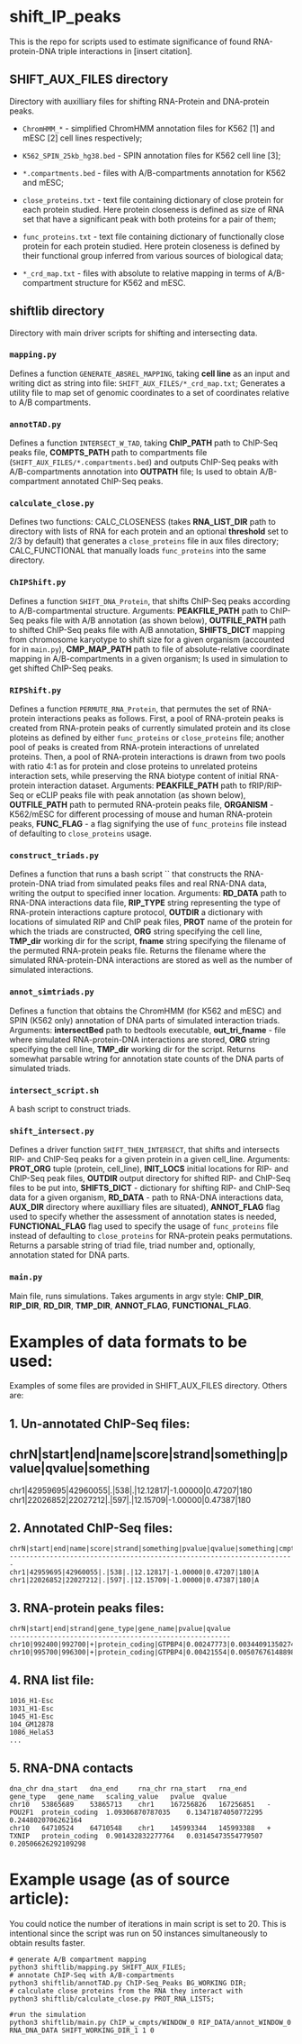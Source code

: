 # shift_IP_peaks
This is the repo for scripts used to estimate significance of found RNA-protein-DNA triple interactions 
in [insert citation].


## SHIFT_AUX_FILES directory
Directory with auxilliary files for shifting RNA-Protein and DNA-protein peaks.

  * `ChromHMM_*` - simplified ChromHMM annotation files for K562 [1] and mESC [2] cell lines respectively;

  * `K562_SPIN_25kb_hg38.bed` - SPIN annotation files for K562 cell line [3];

  * `*.compartments.bed` - files with A/B-compartments annotation for K562 and mESC;

  * `close_proteins.txt` - text file containing dictionary of close protein for each protein studied. Here 
     protein closeness is defined as size of RNA set that have a significant peak with both proteins for a 
     pair of them;

  * `func_proteins.txt` - text file containing dictionary of functionally close protein for each protein 
     studied. Here protein closeness is defined by their functional group inferred from various sources of 
     biological data;

  * `*_crd_map.txt` - files with absolute to relative mapping in terms of 
     A/B-compartment structure for K562 and mESC.

## shiftlib directory
Directory with main driver scripts for shifting and intersecting data.

### `mapping.py` 
Defines a function `GENERATE_ABSREL_MAPPING`, taking **cell line** 
as an input and writing dict as string into file: `SHIFT_AUX_FILES/*_crd_map.txt`;
Generates a utility file to map set of genomic coordinates to a set of coordinates
relative to A/B compartments. 

### `annotTAD.py`
Defines a function `INTERSECT_W_TAD`, taking **ChIP_PATH** path to ChIP-Seq peaks file,
**COMPTS_PATH** path to compartments file (`SHIFT_AUX_FILES/*.compartments.bed`) and 
outputs ChIP-Seq peaks with A/B-compartments annotation into **OUTPATH** file;
Is used to obtain A/B-compartment annotated ChIP-Seq peaks.

### `calculate_close.py`
Defines two functions: CALC_CLOSENESS (takes **RNA_LIST_DIR** path to directory with lists of RNA 
for each protein and an optional **threshold** set to 2/3 by default) that generates a 
`close_proteins` file in aux files directory; CALC_FUNCTIONAL that manually loads `func_proteins` 
into the same directory.

### `ChIPShift.py` 
Defines a function `SHIFT_DNA_Protein`, that shifts ChIP-Seq peaks according to 
A/B-compartmental structure. Arguments: **PEAKFILE_PATH** path to ChIP-Seq peaks file with A/B 
annotation (as shown below), **OUTFILE_PATH** path to shifted ChIP-Seq peaks file with A/B annotation, 
**SHIFTS_DICT** mapping from chromosome karyotype to shift size for a given organism (accounted 
for in `main.py`), **CMP_MAP_PATH** path to file of absolute-relative coordinate mapping in 
A/B-compartments in a given organism;
Is used in simulation to get shifted ChIP-Seq peaks.

###  `RIPShift.py`
Defines a function `PERMUTE_RNA_Protein`, that permutes the set of RNA-protein 
interactions peaks as follows. First, a pool of RNA-protein peaks is created from RNA-protein peaks 
of currently simulated protein and its close ploteins as defined by either `func_proteins` or 
`close_proteins` file; another pool of peaks is created from RNA-protein interactions of unrelated
proteins. Then, a pool of RNA-protein interactions is drawn from two pools with ratio 4:1 as 
for protein and close proteins to unrelated proteins interaction sets, while preserving the 
RNA biotype content of initial RNA-protein interaction dataset. Arguments: **PEAKFILE_PATH** path to 
fRIP/RIP-Seq or eCLIP peaks file with peak annotation (as shown below), **OUTFILE_PATH** path to 
permuted RNA-protein peaks file, **ORGANISM** - K562/mESC for different processing of mouse and human
RNA-protein peaks, **FUNC_FLAG** - a flag signifying the use of `func_proteins` file instead of 
defaulting to `close_proteins` usage.

###  `construct_triads.py`
Defines a function that runs a bash script `` that constructs the RNA-protein-DNA triad from simulated
peaks files and real RNA-DNA data, writing the output to specified inner location. Arguments: **RD_DATA** 
path to RNA-DNA interactions data file, **RIP_TYPE** string representing the type of RNA-protein interactions
capture protocol, **OUTDIR** a dictionary with locations of simulated RIP and ChIP peak files, **PROT** name 
of the protein for which the triads are constructed, **ORG** string specifying the cell line, **TMP_dir** working
dir for the script, **fname** string specifying the filename of the permuted RNA-protein peaks file. Returns 
the filename where the simulated RNA-protein-DNA interactions are stored as well as the number of simulated interactions. 

###  `annot_simtriads.py`
Defines a function that obtains the ChromHMM (for K562 and mESC) and SPIN (K562 only) annotation of DNA parts
of simulated interaction triads. Arguments: **intersectBed** path to bedtools executable,  **out_tri_fname** - file where 
simulated RNA-protein-DNA interactions are stored, **ORG** string specifying the cell line, **TMP_dir** working dir for
the script. Returns somewhat parsable wtring for annotation state counts of the DNA parts of simulated triads.

### `intersect_script.sh`
A bash script to construct triads.

###  `shift_intersect.py`
Defines a driver function `SHIFT_THEN_INTERSECT`, that shifts and 
intersects RIP- and ChIP-Seq peaks for a given protein in a given cell_line. Arguments:
**PROT_ORG** tuple (protein, cell_line), **INIT_LOCS** initial locations for RIP- and ChIP-Seq 
peak files, **OUTDIR** output directory for shifted RIP- and ChIP-Seq files to be put into, 
**SHIFTS_DICT** - dictionary for shifting RIP- and ChIP-Seq data for a given organism,
**RD_DATA** - path to RNA-DNA interactions data, **AUX_DIR** directory where auxilliary files 
are situated), **ANNOT_FLAG** flag used to specify whether the assessment of annotation 
states is needed, **FUNCTIONAL_FLAG** flag used to specify the usage of `func_proteins` file 
instead of defaulting to `close_proteins` for RNA-protein peaks permutations. 
Returns a parsable string of triad file, triad number and, optionally, annotation stated for
DNA parts.

###  `main.py`
Main file, runs simulations. Takes arguments in argv style: **ChIP_DIR**, **RIP_DIR**, 
**RD_DIR**, **TMP_DIR**, **ANNOT_FLAG**, **FUNCTIONAL_FLAG**.

# Examples of data formats to be used:

Examples of some files are provided in SHIFT_AUX_FILES directory. Others are:
## 1. Un-annotated ChIP-Seq files:
chrN|start|end|name|score|strand|something|pvalue|qvalue|something
------------------------------------------------------------------
chr1|42959695|42960055|.|538|.|12.12817|-1.00000|0.47207|180
chr1|22026852|22027212|.|597|.|12.15709|-1.00000|0.47387|180
## 2. Annotated ChIP-Seq files:
```
chrN|start|end|name|score|strand|something|pvalue|qvalue|something|cmpt
-----------------------------------------------------------------------
chr1|42959695|42960055|.|538|.|12.12817|-1.00000|0.47207|180|A
chr1|22026852|22027212|.|597|.|12.15709|-1.00000|0.47387|180|A
```
## 3. RNA-protein peaks files:
```
chrN|start|end|strand|gene_type|gene_name|pvalue|qvalue
-------------------------------------------------------
chr10|992400|992700|+|protein_coding|GTPBP4|0.00247773|0.0034409135027472526
chr10|995700|996300|+|protein_coding|GTPBP4|0.00421554|0.005076761488981537
```
## 4. RNA list file:
```
1016_H1-Esc
1031_H1-Esc
1045_H1-Esc
104_GM12878
1086_HelaS3
...
```
## 5. RNA-DNA contacts
```
dna_chr	dna_start	dna_end		rna_chr	rna_start	rna_end		gene_type	gene_name	scaling_value	pvalue	qvalue
chr10	53865689	53865713	chr1	167256826	167256851	-	POU2F1	protein_coding	1.09306870787035	0.13471874050772295	0.2448020706262164
chr10	64710524	64710548	chr1	145993344	145993388	+	TXNIP	protein_coding	0.901432832277764	0.03145473554779507	0.20506626292109298

```

# Example usage (as of source article):
  You could notice the number of iterations in main script is set to 20. This is intentional since 
  the script was run on 50 instances simultaneously to obtain results faster.
```{python}
# generate A/B compartment mapping
python3 shiftlib/mapping.py SHIFT_AUX_FILES;
# annotate ChIP-Seq with A/B-compartments
python3 shiftlib/annotTAD.py ChIP-Seq_Peaks BG_WORKING DIR;
# calculate close proteins from the RNA they interact with
python3 shiftlib/calculate_close.py PROT_RNA_LISTS;

#run the simulation
python3 shiftlib/main.py ChIP_w_cmpts/WINDOW_0 RIP_DATA/annot_WINDOW_0 RNA_DNA_DATA SHIFT_WORKING_DIR_1 1 0
```
